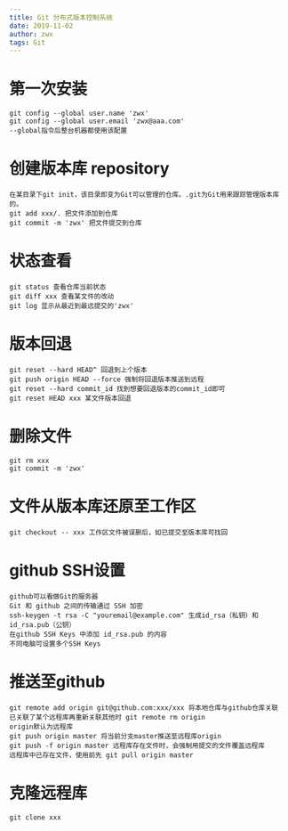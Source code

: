 ```yaml
---
title: Git 分布式版本控制系统
date: 2019-11-02
author: zwx
tags: Git
---
```


# 第一次安装
    git config --global user.name 'zwx'
    git config --global user.email 'zwx@aaa.com'
    --global指令后整台机器都使用该配置

# 创建版本库 repository
    在某目录下git init，该目录即变为Git可以管理的仓库。.git为Git用来跟踪管理版本库的。
    git add xxx/. 把文件添加到仓库
    git commit -m 'zwx' 把文件提交到仓库

# 状态查看
    git status 查看仓库当前状态
    git diff xxx 查看某文件的改动
    git log 显示从最近到最远提交的'zwx'

# 版本回退
    git reset --hard HEAD^ 回退到上个版本
    git push origin HEAD --force 强制将回退版本推送到远程
    git reset --hard commit_id 找到想要回退版本的commit_id即可
    git reset HEAD xxx 某文件版本回退

# 删除文件
    git rm xxx
    git commit -m 'zwx'

# 文件从版本库还原至工作区
    git checkout -- xxx 工作区文件被误删后，如已提交至版本库可找回

# github SSH设置
    github可以看做Git的服务器
    Git 和 github 之间的传输通过 SSH 加密
    ssh-keygen -t rsa -C "youremail@example.com" 生成id_rsa（私钥）和 id_rsa.pub（公钥）
    在github SSH Keys 中添加 id_rsa.pub 的内容
    不同电脑可设置多个SSH Keys

# 推送至github
    git remote add origin git@github.com:xxx/xxx 将本地仓库与github仓库关联
    已关联了某个远程库再重新关联其他时 git remote rm origin
    origin默认为远程库
    git push origin master 将当前分支master推送至远程库origin
    git push -f origin master 远程库存在文件时，会强制用提交的文件覆盖远程库
    远程库中已存在文件，使用前先 git pull origin master

# 克隆远程库
    git clone xxx




